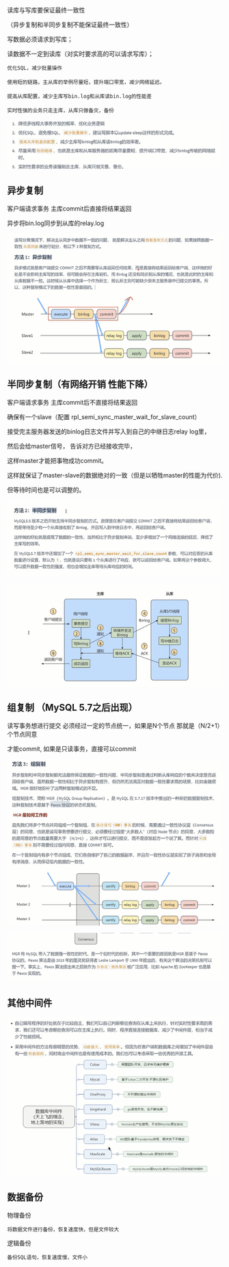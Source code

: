 读库与写库要保证最终一致性

（异步复制和半同步复制不能保证最终一致性）

写数据必须请求到写库；

读数据不一定到读库（对实时要求高的可以请求写库）；

    优化SQL，减少批量操作
    
    使用短的链路，主从库的举例尽量短，提升端口带宽，减少网络延迟。
    
    提高从库配置，减少主库写bin.log和从库读bin.log的性能差
    
    实时性强的业务只走主库，从库只做备灾，备份

![img_445.png](img_445.png)

异步复制
---

客户端请求事务 主库commit后直接将结果返回

异步将bin.log同步到从库的relay.log

![img_444.png](img_444.png)

半同步复制（有网络开销 性能下降）
---

客户端请求事务 主库commit后不直接将结果返回

确保有一个slave（配置 rpl_semi_sync_master_wait_for_slave_count）

接受完主服务器发送的binlog日志文件并写入到自己的中继日志relay log里，

然后会给master信号， 告诉对方已经接收完毕，

这样master才能把事物成功commit。

这样就保证了master-slave的数据绝对的一致（但是以牺牲master的性能为代价).

但等待时间也是可以调整的。


![img_446.png](img_446.png)

![img_447.png](img_447.png)


组复制 （MySQL 5.7之后出现）
---

读写事务想进行提交 必须经过一定的节点统一，如果是N个节点 那就是（N/2+1）个节点同意

才能commit, 如果是只读事务，直接可以commit

![img_448.png](img_448.png)

![img_449.png](img_449.png)

其他中间件
---

![img_450.png](img_450.png)

数据备份
---

物理备份

    将数据文件进行备份，恢复速度快，但是文件较大

逻辑备份

    备份SQL语句，恢复速度慢，文件小